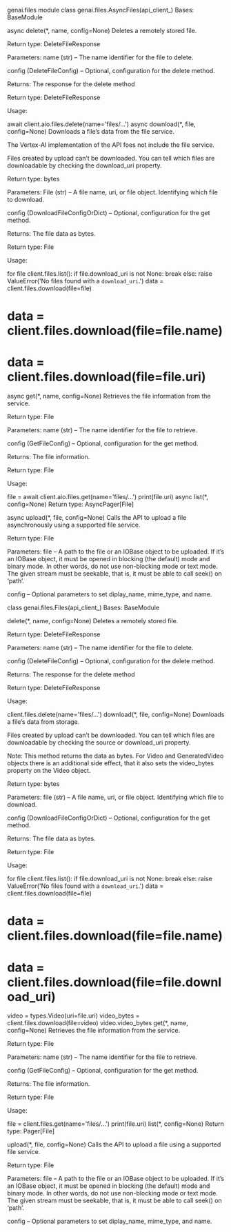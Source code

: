 genai.files module
class genai.files.AsyncFiles(api_client_)
Bases: BaseModule

async delete(*, name, config=None)
Deletes a remotely stored file.

Return type:
DeleteFileResponse

Parameters:
name (str) – The name identifier for the file to delete.

config (DeleteFileConfig) – Optional, configuration for the delete method.

Returns:
The response for the delete method

Return type:
DeleteFileResponse

Usage:

await client.aio.files.delete(name='files/...')
async download(*, file, config=None)
Downloads a file’s data from the file service.

The Vertex-AI implementation of the API foes not include the file service.

Files created by upload can’t be downloaded. You can tell which files are downloadable by checking the download_uri property.

Return type:
bytes

Parameters:
File (str) – A file name, uri, or file object. Identifying which file to download.

config (DownloadFileConfigOrDict) – Optional, configuration for the get method.

Returns:
The file data as bytes.

Return type:
File

Usage:

for file client.files.list():
  if file.download_uri is not None:
    break
else:
  raise ValueError('No files found with a `download_uri`.')
data = client.files.download(file=file)
# data = client.files.download(file=file.name)
# data = client.files.download(file=file.uri)
async get(*, name, config=None)
Retrieves the file information from the service.

Return type:
File

Parameters:
name (str) – The name identifier for the file to retrieve.

config (GetFileConfig) – Optional, configuration for the get method.

Returns:
The file information.

Return type:
File

Usage:

file = await client.aio.files.get(name='files/...')
print(file.uri)
async list(*, config=None)
Return type:
AsyncPager[File]

async upload(*, file, config=None)
Calls the API to upload a file asynchronously using a supported file service.

Return type:
File

Parameters:
file – A path to the file or an IOBase object to be uploaded. If it’s an IOBase object, it must be opened in blocking (the default) mode and binary mode. In other words, do not use non-blocking mode or text mode. The given stream must be seekable, that is, it must be able to call seek() on ‘path’.

config – Optional parameters to set diplay_name, mime_type, and name.

class genai.files.Files(api_client_)
Bases: BaseModule

delete(*, name, config=None)
Deletes a remotely stored file.

Return type:
DeleteFileResponse

Parameters:
name (str) – The name identifier for the file to delete.

config (DeleteFileConfig) – Optional, configuration for the delete method.

Returns:
The response for the delete method

Return type:
DeleteFileResponse

Usage:

client.files.delete(name='files/...')
download(*, file, config=None)
Downloads a file’s data from storage.

Files created by upload can’t be downloaded. You can tell which files are downloadable by checking the source or download_uri property.

Note: This method returns the data as bytes. For Video and GeneratedVideo objects there is an additional side effect, that it also sets the video_bytes property on the Video object.

Return type:
bytes

Parameters:
file (str) – A file name, uri, or file object. Identifying which file to download.

config (DownloadFileConfigOrDict) – Optional, configuration for the get method.

Returns:
The file data as bytes.

Return type:
File

Usage:

for file client.files.list():
  if file.download_uri is not None:
    break
else:
  raise ValueError('No files found with a `download_uri`.')
data = client.files.download(file=file)
# data = client.files.download(file=file.name)
# data = client.files.download(file=file.download_uri)

video = types.Video(uri=file.uri)
video_bytes = client.files.download(file=video)
video.video_bytes
get(*, name, config=None)
Retrieves the file information from the service.

Return type:
File

Parameters:
name (str) – The name identifier for the file to retrieve.

config (GetFileConfig) – Optional, configuration for the get method.

Returns:
The file information.

Return type:
File

Usage:

file = client.files.get(name='files/...')
print(file.uri)
list(*, config=None)
Return type:
Pager[File]

upload(*, file, config=None)
Calls the API to upload a file using a supported file service.

Return type:
File

Parameters:
file – A path to the file or an IOBase object to be uploaded. If it’s an IOBase object, it must be opened in blocking (the default) mode and binary mode. In other words, do not use non-blocking mode or text mode. The given stream must be seekable, that is, it must be able to call seek() on ‘path’.

config – Optional parameters to set diplay_name, mime_type, and name.


